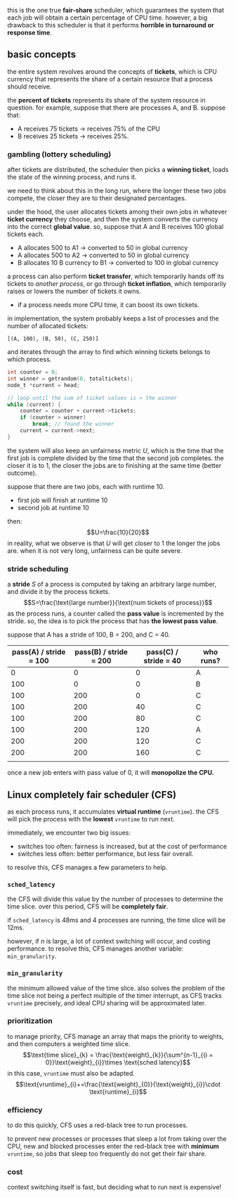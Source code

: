 this is the one true **fair-share** scheduler, which guarantees the system that each job will obtain a certain percentage of CPU time. however, a big drawback to this scheduler is that it performs **horrible in turnaround or response time**.

## basic concepts
the entire system revolves around the concepts of **tickets**, which is CPU currency that represents the share of a certain resource that a process should receive.

the **percent of tickets** represents its share of the system resource in question. for example, suppose that there are processes A, and B. suppose that:
- A receives 75 tickets -> receives 75% of the CPU
- B receives 25 tickets -> receives 25%.

### gambling (lottery scheduling)
after tickets are distributed, the scheduler then picks a **winning ticket**, loads the state of the winning process, and runs it.

we need to think about this in the long run, where the longer these two jobs compete, the closer they are to their designated percentages.

under the hood, the user allocates tickets among their own jobs in whatever **ticket currency** they choose, and then the system converts the currency into the correct **global value**. so, suppose that A and B receives 100 global tickets each.
- A allocates 500 to A1 -> converted to 50 in global currency
- A allocates 500 to A2 -> converted to 50 in global currency
- B allocates 10 B currency to B1 -> converted to 100 in global currency

a process can also perform **ticket transfer**, which temporarily hands off its tickets to *another process*, or go through **ticket inflation**, which temporarily raises or lowers the number of tickets it owns. 
- if a process needs more CPU time, it can boost its own tickets.

in implementation, the system probably keeps a list of processes and the number of allocated tickets: 

```
[(A, 100), (B, 50), (C, 250)]
```

and iterates through the array to find which winning tickets belongs to which process.

```c
int counter = 0;  
int winner = getrandom(0, totaltickets);  
node_t *current = head;

// loop until the sum of ticket values is > the winner
while (current) {  
	counter = counter + current->tickets;  
	if (counter > winner)  
		break; // found the winner  
	current = current->next;  
}  
```

the system will also keep an unfairness metric $U$, which is the time that the first job is complete divided by the time that the second job completes. the closer it is to 1, the closer the jobs are to finishing at the same time (better outcome).

suppose that there are two jobs, each with runtime 10.
- first job will finish at runtime 10
- second job at runtime 10

then:
$$U=\frac{10}{20}$$
in reality, what we observe is that $U$ will get closer to 1 the longer the jobs are. when it is not very long, unfairness can be quite severe.

### stride scheduling
a **stride** $S$ of a process is computed by taking an arbitrary large number, and divide it by the process tickets.
$$S=\frac{\text{large number}}{\text{num tickets of process}}$$
as the process runs, a counter called the **pass value** is incremented by the stride. so, the idea is to pick the process that has **the lowest pass value**.

suppose that A has a stride of 100, B = 200, and C = 40. 

| pass(A) / stride = 100 | pass(B) / stride = 200 | pass(C) / stride = 40 | **who runs?** |
| ---------------------- | ---------------------- | --------------------- | ------------- |
| 0                      | 0                      | 0                     | A             |
| 100                    | 0                      | 0                     | B             |
| 100                    | 200                    | 0                     | C             |
| 100                    | 200                    | 40                    | C             |
| 100                    | 200                    | 80                    | C             |
| 100                    | 200                    | 120                   | A             |
| 200                    | 200                    | 120                   | C             |
| 200                    | 200                    | 160                   | C             |
|                        |                        |                       |               |
once a new job enters with pass value of 0, it will **monopolize the CPU.**

## Linux completely fair scheduler (CFS)
as each process runs, it accumulates **virtual runtime** (`vruntime`). the CFS will pick the process with the **lowest** `vruntime` to run next.

immediately, we encounter two big issues: 
- switches too often: fairness is increased, but at the cost of performance
- switches less often: better performance, but less fair overall.

to resolve this, CFS manages a few parameters to help.
### `sched_latency`
the CFS will divide this value by the number of processes to determine the time slice. over this period, CFS will be **completely fair**. 

if `sched_latency` is 48ms and 4 processes are running, the time slice will be 12ms. 

however, if $n$ is large, a lot of context switching will occur, and costing performance. to resolve this, CFS manages another variable: `min_granularity`.
### `min_granularity`
the minimum allowed value of the time slice. also solves the problem of the time slice not being a perfect multiple of the timer interrupt, as CFS tracks `vruntime` precisely, and ideal CPU sharing will be approximated later.

### prioritization
to manage priority, CFS manage an array that maps the priority to weights, and then computers a weighted time slice.
$$\text{time slice}_{k} = \frac{\text{weight}_{k}}{\sum^{n-1}_{{i = 0}}\text{weight}_{i}}\times \text{sched latency}$$
in this case, `vruntime` must also be adapted.
$$\text{vruntime}_{i}+=\frac{\text{weight}_{0}}{\text{weight}_{i}}\cdot \text{runtime}_{i}$$
### efficiency
to do this quickly, CFS uses a red-black tree to run processes.

to prevent new processes or processes that sleep a lot from taking over the CPU, new and blocked processes enter the red-black tree with **minimum** `vruntime`, so jobs that sleep too frequently do not get their fair share.

### cost
context switching itself is fast, but deciding what to run next is expensive!
